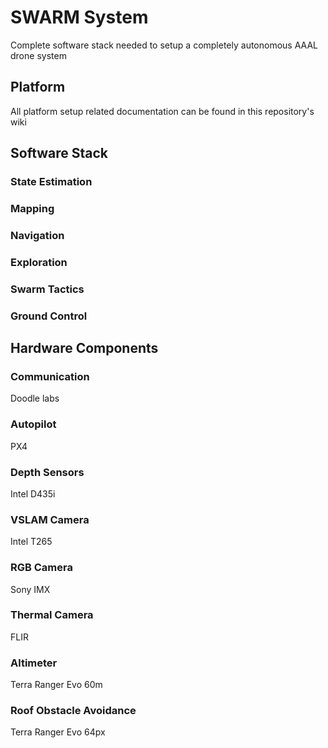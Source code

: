 # SWARM System
Complete software stack needed to setup a completely autonomous AAAL drone system

## Platform

All platform setup related documentation can be found in this repository's wiki

## Software Stack


### State Estimation

### Mapping

### Navigation

### Exploration

### Swarm Tactics

### Ground Control

## Hardware Components

### Communication

Doodle labs

### Autopilot

PX4

### Depth Sensors

Intel D435i

### VSLAM Camera

Intel T265

### RGB Camera

Sony IMX

### Thermal Camera

FLIR

### Altimeter

Terra Ranger Evo 60m

### Roof Obstacle Avoidance 

Terra Ranger Evo 64px


